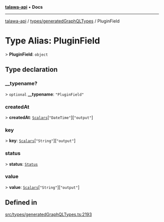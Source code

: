 [**talawa-api**](../../../README.md) • **Docs**

***

[talawa-api](../../../modules.md) / [types/generatedGraphQLTypes](../README.md) / PluginField

# Type Alias: PluginField

\> **PluginField**: `object`

## Type declaration

### \_\_typename?

\> `optional` **\_\_typename**: `"PluginField"`

### createdAt

\> **createdAt**: [`Scalars`](Scalars.md)\[`"DateTime"`\]\[`"output"`\]

### key

\> **key**: [`Scalars`](Scalars.md)\[`"String"`\]\[`"output"`\]

### status

\> **status**: [`Status`](Status.md)

### value

\> **value**: [`Scalars`](Scalars.md)\[`"String"`\]\[`"output"`\]

## Defined in

[src/types/generatedGraphQLTypes.ts:2193](https://github.com/PalisadoesFoundation/talawa-api/blob/bba5d82264abb62b9e358a3d3fe1af18a8a8f6e4/src/types/generatedGraphQLTypes.ts#L2193)
